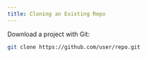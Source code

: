 ```yaml
---
title: Cloning an Existing Repo
---
```


Download a project with Git:

```bash
git clone https://github.com/user/repo.git
```
